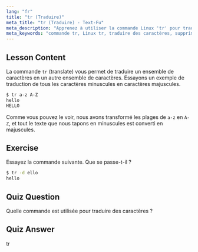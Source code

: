 ```yaml
---
lang: "fr"
title: "tr (Traduire)"
meta_title: "tr (Traduire) - Text-Fu"
meta_description: "Apprenez à utiliser la commande Linux 'tr' pour traduire et supprimer des caractères. Comprenez la traduction de caractères avec des exemples et des exercices. Commencez votre parcours Linux !"
meta_keywords: "commande tr, Linux tr, traduire des caractères, supprimer des caractères, tutoriel Linux, Linux pour débutants, guide Linux"
---
```


## Lesson Content

La commande `tr` (translate) vous permet de traduire un ensemble de caractères en un autre ensemble de caractères. Essayons un exemple de traduction de tous les caractères minuscules en caractères majuscules.

```bash
$ tr a-z A-Z
hello
HELLO
```

Comme vous pouvez le voir, nous avons transformé les plages de `a-z` en `A-Z`, et tout le texte que nous tapons en minuscules est converti en majuscules.

## Exercise

Essayez la commande suivante. Que se passe-t-il ?

```bash
$ tr -d ello
hello
```

## Quiz Question

Quelle commande est utilisée pour traduire des caractères ?

## Quiz Answer

tr
